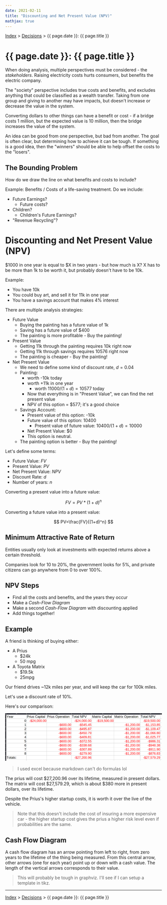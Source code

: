 ```yaml
---
date: 2021-02-11
title: "Discounting and Net Present Value (NPV)"
mathjax: true
---
```


[Index](../../../index.md) > [Decisions](./index.md) > {{ page.date }}: {{ page.title }}

# {{ page.date }}: {{ page.title }}

When doing analysis, multiple perspectives must be considered - the *stakeholders*. Raising electricity costs hurts consumers, but benefits the electric company.

The "society" perspective includes true costs and benefits, and excludes anything that could be classified as a wealth transfer. Taking from one group and giving to another may have impacts, but doesn't increase or decrease the value in the system.

Converting dollars to other things can have a benefit or cost - if a bridge costs 1 million, but the expected value is 10 million, then the bridge increases the value of the system.

An idea can be good from one perspective, but bad from another. The goal is often clear, but determining how to achieve it can be tough. If something is a good idea, then the "winners" should be able to help offset the costs to the "losers".

## The Bounding Problem

How do we draw the line on what benefits and costs to include?

Example: Benefits / Costs of a life-saving treatment. Do we include:

- Future Earnings?
	- Future costs?
- Children?
	- Children's Future Earnings?
- "Revenue Recycling"?

# Discounting and Net Present Value (NPV)

$1000 in one year is equal to $X in two years - but how much is X? X has to be more than 1k to be worth it, but probably doesn't have to be 10k.

Example:

- You have 10k
- You could buy art, and sell it for 11k in one year
- You have a savings account that makes 4% interest

There are multiple analysis strategies:

- Future Value
	- Buying the painting has a future value of 1k
	- Saving has a future value of \$400
	- The painting is more profitable - Buy the painting!
- Present Value
	- Getting 11k through the painting requires 10k right now
	- Getting 11k through savings requires 10576 right now
	- The painting is cheaper - Buy the painting!
- Net Present Value
	- We need to define some kind of discount rate, $d=0.04$
	- Painting:
		- worth -10k today
		- worth +11k in one year
			- worth $11000/(1+d)=10577$ today
		- Now that everything is in "Present Value", we can find the net present value
		- NPV of this option = \$577; it's a good choice
	- Savings Account:
		- Present value of this option: -10k
		- Future value of this option: 10400
			- Present value of future value: $10400/(1+d)=10000$
		- Net Present Value: \$0
		- This option is neutral.
	- The painting option is better - Buy the painting!

Let's define some terms:

- Future Value: $FV$
- Present Value: $PV$
- Net Present Value: $NPV$
- Discount Rate: $d$
- Number of years: $n$

Converting a present value into a future value:

$$
FV=PV*(1+d)^n
$$

Converting a future value into a present value:

$$
PV=\frac{FV}{(1+d)^n}
$$

## Minimum Attractive Rate of Return

Entities usually only look at investments with expected returns above a certain threshold.

Companies look for 10 to 20%, the government looks for 5%, and private citizens can go anywhere from 0 to over 100%.

## NPV Steps

- Find all the costs and benefits, and the years they occur
- Make a *Cash-Flow Diagram*
- Make a second *Cash-Flow Diagram* with discounting applied
- Add things together!

## Example

A friend is thinking of buying either:

- A Prius
	- \$24k
	- 50 mpg
- A Toyota Matrix
	- \$19.5k
	- 25mpg

Our friend drives ~12k miles per year, and will keep the car for 100k miles.

Let's use a discount rate of 10%.

Here's our comparison:

![](./images/2021-02-11.png)

> I used excel because markdown can't do formulas lol

The prius will cost \$27,200.96 over its lifetime, measured in present dollars. The matrix will cost \$27,579.29, which is about \$380 more in present dollars, over its lifetime.

Despite the Prius's higher startup costs, it is worth it over the live of the vehicle.

> Note that this doesn't include the cost of insuring a more expensive car - the higher startup cost gives the prius a higher risk level even if probabilities are the same.

## Cash Flow Diagram

A cash flow diagram has an arrow pointing from left to right, from zero years to the lifetime of the thing being measured. From this central arrow, other arrows (one for each year) point up or down with a cash value. The length of the vertical arrows corresponds to their value.

> This will probably be tough in graphviz. I'll see if I can setup a template in tikz.

---

[Index](../../../index.md) > [Decisions](./index.md) > {{ page.date }}: {{ page.title }}

